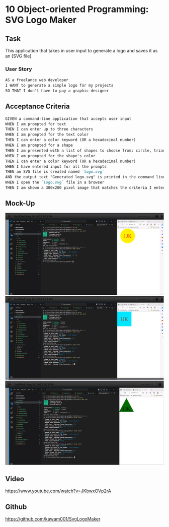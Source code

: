 # 10 Object-oriented Programming: SVG Logo Maker

## Task

This application that takes in user input to generate a logo and saves it as an [SVG file].

### User Story

```md
AS a freelance web developer
I WANT to generate a simple logo for my projects
SO THAT I don't have to pay a graphic designer
```

## Acceptance Criteria

```md
GIVEN a command-line application that accepts user input
WHEN I am prompted for text
THEN I can enter up to three characters
WHEN I am prompted for the text color
THEN I can enter a color keyword (OR a hexadecimal number)
WHEN I am prompted for a shape
THEN I am presented with a list of shapes to choose from: circle, triangle, and square
WHEN I am prompted for the shape's color
THEN I can enter a color keyword (OR a hexadecimal number)
WHEN I have entered input for all the prompts
THEN an SVG file is created named `logo.svg`
AND the output text "Generated logo.svg" is printed in the command line
WHEN I open the `logo.svg` file in a browser
THEN I am shown a 300x200 pixel image that matches the criteria I entered
```

## Mock-Up

![Circle](svgLogo1-1.PNG)
![Square](svgLogo2.PNG)
![Triangle](svgLogo3.PNG)



## Video

https://www.youtube.com/watch?v=JKbwxOVp2rA

## Github

https://github.com/kawam001/SvgLogoMaker

